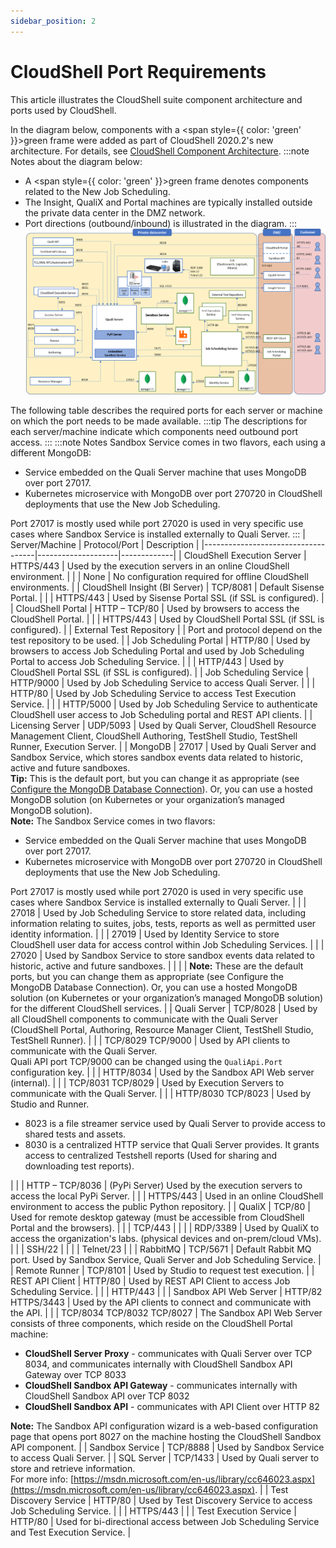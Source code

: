 ```yaml
---
sidebar_position: 2
---
```


# CloudShell Port Requirements

This article illustrates the CloudShell suite component architecture and ports used by CloudShell.

In the diagram below, components with a <span style={{ color: 'green' }}>green</span> frame were added as part of CloudShell 2020.2's new architecture. For details, see [CloudShell Component Architecture](./cs-component-architechture.md).
:::note Notes about the diagram below:

- A <span style={{ color: 'green' }}>green</span> frame denotes components related to the New Job Scheduling.
- The Insight, QualiX and Portal machines are typically installed outside the private data center in the DMZ network.
- Port directions (outbound/inbound) is illustrated in the diagram.
:::
![](/Images/IG2/ComponentPorts2021.1.png)

The following table describes the required ports for each server or machine on which the port needs to be made available.
:::tip
The descriptions for each server/machine indicate which components need outbound port access.
:::
:::note Notes 
Sandbox Service comes in two flavors, each using a different MongoDB:

- Service embedded on the Quali Server machine that uses MongoDB over port 27017.
- Kubernetes microservice with MongoDB over port 270720 in CloudShell deployments that use the New Job Scheduling.

Port 27017 is mostly used while port 27020 is used in very specific use cases where Sandbox Service is installed externally to Quali Server.
:::
| Server/Machine                     | Protocol/Port      | Description |
|------------------------------------|--------------------|-------------|
| CloudShell Execution Server        | HTTPS/443          | Used by the execution servers in an online CloudShell environment. |
|                                    | None               | No configuration required for offline CloudShell environments. |
| CloudShell Insight (BI Server)     | TCP/8081           | Default Sisense Portal. |
|                                    | HTTPS/443          | Used by Sisense Portal SSL (if SSL is configured). |
| CloudShell Portal                  | HTTP – TCP/80      | Used by browsers to access the CloudShell Portal. |
|                                    | HTTPS/443          | Used by CloudShell Portal SSL (if SSL is configured). |
| External Test Repository           |                    | Port and protocol depend on the test repository to be used. |
| Job Scheduling Portal              | HTTP/80            | Used by browsers to access Job Scheduling Portal and used by Job Scheduling Portal to access Job Scheduling Service. |
|                                    | HTTP/443           | Used by CloudShell Portal SSL (if SSL is configured). |
| Job Scheduling Service             | HTTP/9000          | Used by Job Scheduling Service to access Quali Server. |
|                                    | HTTP/80            | Used by Job Scheduling Service to access Test Execution Service. |
|                                    | HTTP/5000          | Used by Job Scheduling Service to authenticate CloudShell user access to Job Scheduling portal and REST API clients. |
| Licensing Server                   | UDP/5093           | Used by Quali Server, CloudShell Resource Management Client, CloudShell Authoring, TestShell Studio, TestShell Runner, Execution Server. |
| MongoDB                            | 27017              | Used by Quali Server and Sandbox Service, which stores sandbox events data related to historic, active and future sandboxes. <br />**Tip:** This is the default port, but you can change it as appropriate (see [Configure the MongoDB Database Connection](../cloudshell-suite/configure-products/config-mongodb-connection.md)). Or, you can use a hosted MongoDB solution (on Kubernetes or your organization’s managed MongoDB solution).<br />**Note:** The Sandbox Service comes in two flavors: <br /><ul><li>Service embedded on the Quali Server machine that uses MongoDB over port 27017.</li><li>Kubernetes microservice with MongoDB over port 270720 in CloudShell deployments that use the New Job Scheduling.</li></ul>Port 27017 is mostly used while port 27020 is used in very specific use cases where Sandbox Service is installed externally to Quali Server. |
|                                    | 27018              | Used by Job Scheduling Service to store related data, including information relating to suites, jobs, tests, reports as well as permitted user identity information. |
|                                    | 27019              | Used by Identity Service to store CloudShell user data for access control within Job Scheduling Services. |
|                                    | 27020              | Used by Sandbox Service to store sandbox events data related to historic, active and future sandboxes. |
|                                    |                    | **Note:** These are the default ports, but you can change them as appropriate (see Configure the MongoDB Database Connection). Or, you can use a hosted MongoDB solution (on Kubernetes or your organization’s managed MongoDB solution) for the different CloudShell services. |
| Quali Server                       | TCP/8028           | Used by all CloudShell components to communicate with the Quali Server (CloudShell Portal, Authoring, Resource Manager Client, TestShell Studio, TestShell Runner). |
|                                    | TCP/8029 TCP/9000  | Used by API clients to communicate with the Quali Server. <br />Quali API port TCP/9000 can be changed using the `QualiApi.Port` configuration key. |
|                                    | HTTP/8034          | Used by the Sandbox API Web server (internal). |
|                                    | TCP/8031 TCP/8029  | Used by Execution Servers to communicate with the Quali Server. |
|                                    | HTTP/8030 TCP/8023 | Used by Studio and Runner. <ul><li>8023 is a file streamer service used by Quali Server to provide access to shared tests and assets. </li><li>8030 is a centralized HTTP service that Quali Server provides. It grants access to centralized Testshell reports (Used for sharing and downloading test reports).</li></ul> |
|                                    | HTTP – TCP/8036    | (PyPi Server) Used by the execution servers to access the local PyPi Server. |
|                                    | HTTPS/443          | Used in an online CloudShell environment to access the public Python repository. |
| QualiX                             | TCP/80             | Used for remote desktop gateway (must be accessible from CloudShell Portal and the browsers). |
|                                    | TCP/443            | |
|                                    | RDP/3389           | Used by QualiX to access the organization's labs. (physical devices and on-prem/cloud VMs). |
|                                    | SSH/22             | |
|                                    | Telnet/23          | |
| RabbitMQ                           | TCP/5671           | Default Rabbit MQ port. Used by Sandbox Service, Quali Server and Job Scheduling Service. |
| Remote Runner                      | TCP/8101           | Used by Studio to request test execution. |
| REST API Client                    | HTTP/80            | Used by REST API Client to access Job Scheduling Service. |
|                                    | HTTP/443           | |
| Sandbox API Web Server             | HTTP/82 HTTPS/3443 | Used by the API clients to connect and communicate with the API. |
|                                    | TCP/8034 TCP/8032 TCP/8027 | The Sandbox API Web Server consists of three components, which reside on the CloudShell Portal machine:<br/><ul><li>**CloudShell Server Proxy** - communicates with Quali Server over TCP 8034, and communicates internally with CloudShell Sandbox API Gateway over TCP 8033</li><li>**CloudShell Sandbox API Gateway** - communicates internally with CloudShell Sandbox API over TCP 8032</li><li>**CloudShell Sandbox API** - communicates with API Client over HTTP 82</li></ul>**Note:** The Sandbox API configuration wizard is a web-based configuration page that opens port 8027 on the machine hosting the CloudShell Sandbox API component. |
| Sandbox Service                    | TCP/8888           | Used by Sandbox Service to access Quali Server. |
| SQL Server                         | TCP/1433           | Used by Quali server to store and retrieve information.<br />For more info: [https://msdn.microsoft.com/en-us/library/cc646023.aspx](https://msdn.microsoft.com/en-us/library/cc646023.aspx). |
| Test Discovery Service             | HTTP/80            | Used by Test Discovery Service to access Job Scheduling Service. |
|                                    | HTTPS/443       | |
| Test Execution Service             | HTTP/80            | Used for bi-directional access between Job Scheduling Service and Test Execution Service. |
